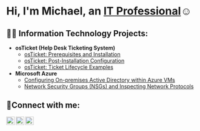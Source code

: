 <h1>Hi, I'm Michael, an <a href="https://linkedin.com/in/michael-hugh">IT Professional</a>☺</h1>

<h2>👨‍💻 Information Technology Projects:</h2>

- <b>osTicket (Help Desk Ticketing System)</b>
  - [osTicket: Prerequisites and Installation](https://github.com/michaelhughjr/osticket-prereqs)
  - [osTicket: Post-Installation Configuration](https://github.com/michaelhughjr/post-install-config)
  - [osTicket: Ticket Lifecycle Examples](https://github.com/michaelhughjr/ticket-lifecycle)
- <b>Microsoft Azure</b>
  - [Configuring On-premises Active Directory within Azure VMs](https://github.com/michaelhughjr/configure-ad)
  - [Network Security Groups (NSGs) and Inspecting Network Protocols](https://github.com/michaelhughjr/azure-network-protocols)

<h2>🤳Connect with me:</h2>

[<img align="left" alt="Josh | Twitter" width="22px" src="https://cdn.jsdelivr.net/npm/simple-icons@v3/icons/twitter.svg" />][twitter]
[<img align="left" alt="Josh | LinkedIn" width="22px" src="https://cdn.jsdelivr.net/npm/simple-icons@v3/icons/linkedin.svg" />][linkedin]
[<img align="left" alt="Josh | Instagram" width="22px" src="https://cdn.jsdelivr.net/npm/simple-icons@v3/icons/instagram.svg" />][instagram]

[twitter]: https://twitter.com/Josh
[instagram]: https://www.instagram.com/Josh
[linkedin]: https://linkedin.com/in/Josh
